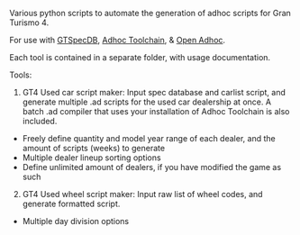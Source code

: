 Various python scripts to automate the generation of adhoc scripts for Gran Turismo 4.

For use with [GTSpecDB](https://github.com/Nenkai/GTSpecDB/releases), [Adhoc Toolchain](https://github.com/Nenkai/GTAdhocToolchain), & [Open Adhoc](https://github.com/Nenkai/OpenAdhoc).

Each tool is contained in a separate folder, with usage documentation.


Tools:

1. GT4 Used car script maker: Input spec database and carlist script, and generate multiple .ad scripts for the used car dealership at once.
  A batch .ad compiler that uses your installation of Adhoc Toolchain is also included.
  - Freely define quantity and model year range of each dealer, and the amount of scripts (weeks) to generate
  - Multiple dealer lineup sorting options
  - Define unlimited amount of dealers, if you have modified the game as such

2. GT4 Used wheel script maker: Input raw list of wheel codes, and generate formatted script.
  - Multiple day division options
